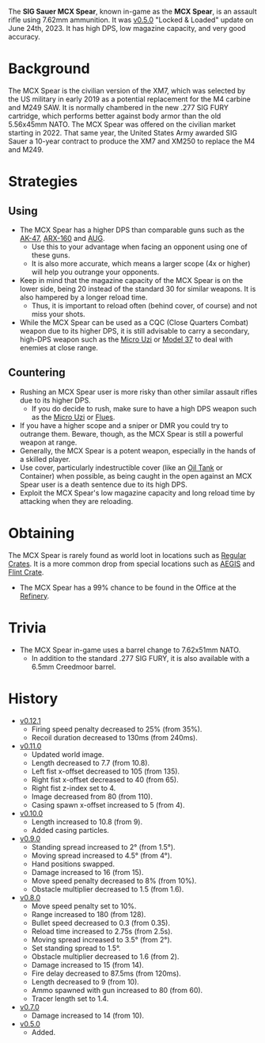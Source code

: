 The **SIG Sauer MCX Spear**, known in-game as the **MCX Spear**, is an assault rifle using 7.62mm ammunition. It was [v0.5.0](https://github.com/HasangerGames/suroi/releases/tag/v0.5.0) "Locked & Loaded" update on June 24th, 2023. It has high DPS, low magazine capacity, and very good accuracy.

# Background

The MCX Spear is the civilian version of the XM7, which was selected by the US military in early 2019 as a potential replacement for the M4 carbine and M249 SAW. It is normally chambered in the new .277 SIG FURY cartridge, which performs better against body armor than the old 5.56x45mm NATO. The MCX Spear was offered on the civilian market starting in 2022. That same year, the United States Army awarded SIG Sauer a 10-year contract to produce the XM7 and XM250 to replace the M4 and M249. 

# Strategies

## Using

- The MCX Spear has a higher DPS than comparable guns such as the [AK-47](/weapons/guns/ak47), [ARX-160](/weapons/guns/arx160) and [AUG](/weapons/guns/aug).
  - Use this to your advantage when facing an opponent using one of these guns.
  - It is also more accurate, which means a larger scope (4x or higher) will help you outrange your opponents.
- Keep in mind that the magazine capacity of the MCX Spear is on the lower side, being 20 instead of the standard 30 for similar weapons. It is also hampered by a longer reload time.
  - Thus, it is important to reload often (behind cover, of course) and not miss your shots.
- While the MCX Spear can be used as a CQC (Close Quarters Combat) weapon due to its higher DPS, it is still advisable to carry a secondary, high-DPS weapon such as the [Micro Uzi](/weapons/guns/micro_uzi) or [Model 37](/weapons/guns/model_37) to deal with enemies at close range.

## Countering

- Rushing an MCX Spear user is more risky than other similar assault rifles due to its higher DPS.
  - If you do decide to rush, make sure to have a high DPS weapon such as the [Micro Uzi](/weapons/guns/micro_uzi) or [Flues](/weapons/guns/flues).
- If you have a higher scope and a sniper or DMR you could try to outrange them. Beware, though, as the MCX Spear is still a powerful weapon at range.
- Generally, the MCX Spear is a potent weapon, especially in the hands of a skilled player.
- Use cover, particularly indestructible cover (like an [Oil Tank](/obstacles/oil_tank) or Container) when possible, as being caught in the open against an MCX Spear user is a death sentence due to its high DPS.
- Exploit the MCX Spear's low magazine capacity and long reload time by attacking when they are reloading.

# Obtaining

The MCX Spear is rarely found as world loot in locations such as [Regular Crates](/obstacles/regular_crate). It is a more common drop from special locations such as [AEGIS](/obstacles/aegis_crate) and [Flint Crate](/obstacles/flint_crate).

- The MCX Spear has a 99% chance to be found in the Office at the [Refinery](/buildings/refinery).

# Trivia

- The MCX Spear in-game uses a barrel change to 7.62x51mm NATO.
  - In addition to the standard .277 SIG FURY, it is also available with a 6.5mm Creedmoor barrel.

# History

- [v0.12.1](https://github.com/HasangerGames/suroi/releases/tag/v0.12.1)
  - Firing speed penalty decreased to 25% (from 35%).
  - Recoil duration decreased to 130ms (from 240ms).
- [v0.11.0](https://github.com/HasangerGames/suroi/releases/tag/v0.11.0)
  - Updated world image.
  - Length decreased to 7.7 (from 10.8).
  - Left fist x-offset decreased to 105 (from 135).
  - Right fist x-offset decreased to 40 (from 65).
  - Right fist z-index set to 4.
  - Image decreased from 80 (from 110).
  - Casing spawn x-offset increased to 5 (from 4).
- [v0.10.0](https://github.com/HasangerGames/suroi/releases/tag/v0.10.0)
  - Length increased to 10.8 (from 9).
  - Added casing particles.
- [v0.9.0](https://github.com/HasangerGames/suroi/releases/tag/v0.9.0)
  - Standing spread increased to 2° (from 1.5°).
  - Moving spread increased to 4.5° (from 4°).
  - Hand positions swapped.
  - Damage increased to 16 (from 15).
  - Move speed penalty decreased to 8% (from 10%).
  - Obstacle multiplier decreased to 1.5 (from 1.6).
- [v0.8.0](https://github.com/HasangerGames/suroi/releases/tag/v0.8.0)
  - Move speed penalty set to 10%.
  - Range increased to 180 (from 128).
  - Bullet speed decreased to 0.3 (from 0.35).
  - Reload time increased to 2.75s (from 2.5s).
  - Moving spread increased to 3.5° (from 2°).
  - Set standing spread to 1.5°.
  - Obstacle multiplier decreased to 1.6 (from 2).
  - Damage increased to 15 (from 14).
  - Fire delay decreased to 87.5ms (from 120ms).
  - Length decreased to 9 (from 10).
  - Ammo spawned with gun increased to 80 (from 60).
  - Tracer length set to 1.4.
- [v0.7.0](https://github.com/HasangerGames/suroi/releases/tag/v0.7.0)
  - Damage increased to 14 (from 10).
- [v0.5.0](https://github.com/HasangerGames/suroi/releases/tag/v0.5.0)
  - Added.
